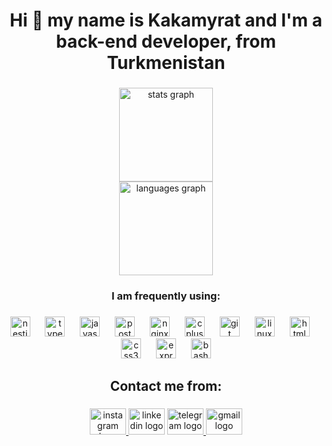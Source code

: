 <h1 align="center">Hi 👋 my name is Kakamyrat and I'm a back-end developer, from Turkmenistan</h1>

###

<div align="center">
  <img src="https://github-readme-stats.vercel.app/api?username=kervenov&hide_title=false&hide_rank=false&show_icons=true&include_all_commits=true&count_private=true&disable_animations=false&theme=dracula&locale=en&hide_border=false&order=1" height="150" alt="stats graph" /> <br>
  <img src="https://github-readme-stats.vercel.app/api/top-langs?username=kervenov&locale=en&hide_title=false&layout=compact&card_width=320&langs_count=5&theme=dracula&hide_border=false&order=2" height="150" alt="languages graph"  />
</div>

###

<h3 align="center">I am frequently using:</h3>

###

<div align="center">
  <img src="https://cdn.simpleicons.org/nestjs/E0234E" height="32" alt="nestjs logo"  />
  <img width="16" />
  <img src="https://cdn.jsdelivr.net/gh/devicons/devicon/icons/typescript/typescript-original.svg" height="32" alt="typescript logo"  />
  <img width="16" />
  <img src="https://cdn.jsdelivr.net/gh/devicons/devicon/icons/javascript/javascript-original.svg" height="32" alt="javascript logo"  />
  <img width="16" />
  <img src="https://cdn.jsdelivr.net/gh/devicons/devicon/icons/postgresql/postgresql-original.svg" height="32" alt="postgresql logo"  />
  <img width="16" />
  <img src="https://cdn.jsdelivr.net/gh/devicons/devicon/icons/nginx/nginx-original.svg" height="32" alt="nginx logo"  />
  <img width="16" />
  <img src="https://cdn.jsdelivr.net/gh/devicons/devicon/icons/cplusplus/cplusplus-original.svg" height="32" alt="cplusplus logo"  />
  <img width="16" />
  <img src="https://cdn.jsdelivr.net/gh/devicons/devicon/icons/git/git-original.svg" height="32" alt="git logo"  />
  <img width="16" />
  <img src="https://cdn.jsdelivr.net/gh/devicons/devicon/icons/linux/linux-original.svg" height="32" alt="linux logo"  />
  <img width="16" />
  <img src="https://cdn.jsdelivr.net/gh/devicons/devicon/icons/html5/html5-original.svg" height="32" alt="html5 logo"  />
  <img width="16" />
  <img src="https://cdn.jsdelivr.net/gh/devicons/devicon/icons/css3/css3-original.svg" height="32" alt="css3 logo"  />
  <img width="16" />
  <img src="https://skillicons.dev/icons?i=express" height="32" alt="express logo"  />
  <img width="16" />
  <img src="https://cdn.simpleicons.org/gnubash/4EAA25" height="32" alt="bash logo"  />
</div>

###

<h2 align="center">Contact me from:</h2>

###

<div align="center">
  <a href="kakamyrat_kervenov" target="_blank">
    <img src="https://raw.githubusercontent.com/maurodesouza/profile-readme-generator/master/src/assets/icons/social/instagram/default.svg" width="58" height="42" alt="instagram logo"  />
  </a>
  <img src="https://raw.githubusercontent.com/maurodesouza/profile-readme-generator/master/src/assets/icons/social/linkedin/default.svg" width="58" height="42" alt="linkedin logo"  />
  <a href="@kervenovv" target="_blank">
    <img src="https://raw.githubusercontent.com/maurodesouza/profile-readme-generator/master/src/assets/icons/social/telegram/default.svg" width="58" height="42" alt="telegram logo"  />
  </a>
  <a href="kerwenowkakamyrat@gmail.com" target="_blank">
    <img src="https://raw.githubusercontent.com/maurodesouza/profile-readme-generator/master/src/assets/icons/social/gmail/default.svg" width="58" height="42" alt="gmail logo"  />
  </a>
</div>

###
